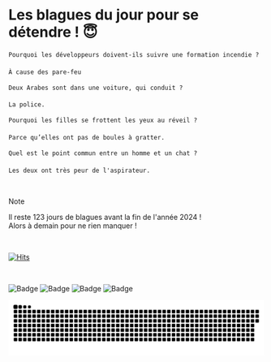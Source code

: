 
<h1>Les blagues du jour pour se détendre ! 😇</h1>

```diff
Pourquoi les développeurs doivent-ils suivre une formation incendie ?

À cause des pare-feu
```

```diff
Deux Arabes sont dans une voiture, qui conduit ?

La police.
```

```diff
Pourquoi les filles se frottent les yeux au réveil ?

Parce qu’elles ont pas de boules à gratter.
```

```diff
Quel est le point commun entre un homme et un chat ?

Les deux ont très peur de l'aspirateur.
```

<br/>

> [!NOTE]
> Il reste 123 jours de blagues avant la fin de l'année 2024 ! <br/>
> Alors à demain pour ne rien manquer !

<br/>


[![Hits](https://hits.seeyoufarm.com/api/count/incr/badge.svg?url=https%3A%2F%2Fgithub.com%2FClems02%2Fhit-counter&count_bg=%23003E80&title_bg=%235C9FE1&icon=powershell.svg&icon_color=%23FFFFFF&title=Visite&edge_flat=false)](https://hits.seeyoufarm.com)


<br/>


![Badge](https://img.shields.io/badge/Last%20updated%20on-white?style=for-the-badge&logo=clockify)   ![Badge](https://img.shields.io/badge/31/08-white?style=for-the-badge) ![Badge](https://img.shields.io/badge/at-white?style=for-the-badge) ![Badge](https://img.shields.io/badge/02:51-white?style=for-the-badge)


<p align="center">
 <img width="1000" src="assets/github-snake.svg" alt="snake"/>
</p>
